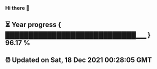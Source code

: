 ### Hi there 👋
⏳ Year progress { ████████████████████████████▁▁ } 96.17 %
---
⏰ Updated on Sat, 18 Dec 2021 00:28:05 GMT
---
